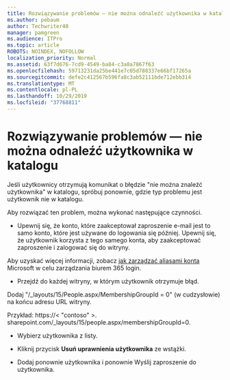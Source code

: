 ```yaml
---
title: Rozwiązywanie problemów — nie można odnaleźć użytkownika w katalogu
ms.author: pebaum
author: Techwriter40
manager: pamgreen
ms.audience: ITPro
ms.topic: article
ROBOTS: NOINDEX, NOFOLLOW
localization_priority: Normal
ms.assetid: 63f7d676-7cd9-4549-ba84-c3a8a7867f63
ms.openlocfilehash: 59713231da25be441e7c05d788337e66bf17265a
ms.sourcegitcommit: defe2c412567b596fa8c3ab52111bde712ebb314
ms.translationtype: MT
ms.contentlocale: pl-PL
ms.lasthandoff: 10/29/2019
ms.locfileid: "37768811"
---
```

# <a name="troubleshoot-issue---user-not-found-in-directory"></a>Rozwiązywanie problemów — nie można odnaleźć użytkownika w katalogu

Jeśli użytkownicy otrzymują komunikat o błędzie "nie można znaleźć użytkownika" w katalogu, spróbuj ponownie, gdzie typ problemu jest użytkownik nie w katalogu.

Aby rozwiązać ten problem, można wykonać następujące czynności.

- Upewnij się, że konto, które zaakceptował zaproszenie e-mail jest to samo konto, które jest używane do logowania się później. Upewnij się, że użytkownik korzysta z tego samego konta, aby zaakceptować zaproszenie i zalogować się do witryny. 

Aby uzyskać więcej informacji, zobacz [jak zarządzać aliasami konta</a> Microsoft w celu zarządzania biurem 365 login](https://support.microsoft.com/help/12407/microsoft-account-how-to-manage-aliases). 

- Przejdź do każdej witryny, w którym użytkownik otrzymuje błąd. 

Dodaj "/_layouts/15/People.aspx/MembershipGroupId = 0" (w cudzysłowie) na końcu adresu URL witryny. 

Przykład: https://< "contoso" >. sharepoint.com/_layouts/15/people.aspx/membershipGroupId=0.

- Wybierz użytkownika z listy.

- Kliknij przycisk **Usuń uprawnienia użytkownika** ze wstążki. 
-  Dodaj ponownie użytkownika i ponownie Wyślij zaproszenie do użytkownika.

